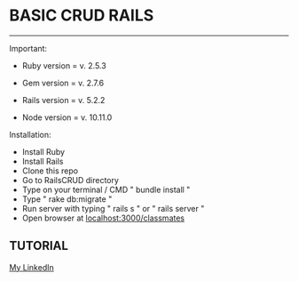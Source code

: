 # BASIC CRUD RAILS
<hr>

Important:

* Ruby version = v. 2.5.3

* Gem version = v. 2.7.6

* Rails version = v. 5.2.2

* Node version = v. 10.11.0

Installation: 

* Install Ruby
* Install Rails
* Clone this repo
* Go to RailsCRUD directory
* Type on your terminal / CMD " bundle install "
* Type " rake db:migrate "
* Run server with typing " rails s " or " rails server "
* Open browser at [localhost:3000/classmates](http://localhost:3000/classmates/)

## TUTORIAL
[My LinkedIn](https://www.linkedin.com/pulse/basic-crud-rails-5-pimen-vibritania/)
